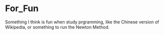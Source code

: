 # For_Fun
Something I think is fun when study prgramming, like the Chinese version of Wikipedia, or something to run the Newton Method.
